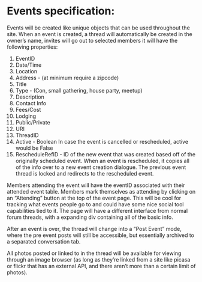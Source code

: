 # Events specification:

Events will be created like unique objects that can be used throughout the site. When an event is created, a thread will automatically be created in the owner’s name, invites will go out to selected members it will have the following properties:
1. EventID
2. Date/Time
3. Location
4. Address - (at minimum require a zipcode)
5. Title
6. Type - (Con, small gathering, house party, meetup)
7. Description
8. Contact Info
9. Fees/Cost
10. Lodging
11. Public/Private
12. URI
13. ThreadID
14. Active - Boolean In case the event is cancelled or rescheduled, active would be False
15. RescheduleRefID - ID of the new event that was created based off of the originally scheduled event. When an event is rescheduled, it copies all of the info over to a new event creation dialogue. The previous event thread is locked and redirects to the rescheduled event.

Members attending the event will have the eventID associated with their attended event table. Members mark themselves as attending by clicking on an “Attending” button at the top of the event page. This will be cool for tracking what events people go to and could have some nice social tool capabilities tied to it. The page will have a different interface from normal forum threads, with a expanding div containing all of the basic info. 

After an event is over, the thread will change into a “Post Event” mode, where the pre event posts will still be accessible, but essentially archived to a separated conversation tab. 

All photos posted or linked to in the thread will be available for viewing through an image browser (as long as they’re linked from a site like picasa or flickr that has an external API, and there aren’t more than a certain limit of photos). 